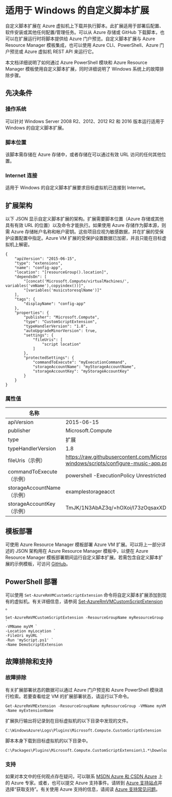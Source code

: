 <properties
    pageTitle="适用于 Windows 的 Azure 自定义脚本扩展 | Azure"
    description="使用自定义脚本扩展自动化 Windows VM 配置任务"
    services="virtual-machines-windows"
    documentationcenter=""
    author="neilpeterson"
    manager="timlt"
    editor=""
    tags="azure-resource-manager" />
<tags
    ms.assetid="f4181fee-7a9d-4a1c-b517-52956f5b7fa1"
    ms.service="virtual-machines-windows"
    ms.devlang="na"
    ms.topic="article"
    ms.tgt_pltfrm="vm-windows"
    ms.workload="infrastructure-services"
    ms.date="01/17/2017"
    wacn.date="02/24/2017"
    ms.author="nepeters" />  


# 适用于 Windows 的自定义脚本扩展

自定义脚本扩展在 Azure 虚拟机上下载并执行脚本。此扩展适用于部署后配置、软件安装或其他任何配置/管理任务。可以从 Azure 存储或 GitHub 下载脚本，也可以在扩展运行时将脚本提供给 Azure 门户预览。自定义脚本扩展与 Azure Resource Manager 模板集成，也可以使用 Azure CLI、PowerShell、Azure 门户预览或 Azure 虚拟机 REST API 来运行它。

本文档详细说明了如何通过 Azure PowerShell 模块和 Azure Resource Manager 模板使用自定义脚本扩展，同时详细说明了 Windows 系统上的故障排除步骤。

## 先决条件

### 操作系统

可以针对 Windows Server 2008 R2、2012、2012 R2 和 2016 版本运行适用于 Windows 的自定义脚本扩展。

### 脚本位置

该脚本需存储在 Azure 存储中，或者存储在可以通过有效 URL 访问的任何其他位置。

### Internet 连接

适用于 Windows 的自定义脚本扩展要求目标虚拟机已连接到 Internet。

## 扩展架构

以下 JSON 显示自定义脚本扩展的架构。扩展需要脚本位置（Azure 存储或其他具有有效 URL 的位置）以及命令才能执行。如果使用 Azure 存储作为脚本源，则需 Azure 存储帐户名称和帐户密钥。这些项目应视为敏感数据，并在扩展的受保护设置配置中指定。Azure VM 扩展的受保护设置数据已加密，并且只能在目标虚拟机上解密。

    {
        "apiVersion": "2015-06-15",
        "type": "extensions",
        "name": "config-app",
        "location": "[resourceGroup().location]",
        "dependsOn": [
            "[concat('Microsoft.Compute/virtualMachines/', variables('vmName'),copyindex())]",
            "[variables('musicstoresqlName')]"
        ],
        "tags": {
            "displayName": "config-app"
        },
        "properties": {
            "publisher": "Microsoft.Compute",
            "type": "CustomScriptExtension",
            "typeHandlerVersion": "1.8",
            "autoUpgradeMinorVersion": true,
            "settings": {
                "fileUris": [
                    "script location"
                ]
            },
            "protectedSettings": {
                "commandToExecute": "myExecutionCommand",
                "storageAccountName": "myStorageAccountName",
                "storageAccountKey": "myStorageAccountKey"
            }
        }
    }

### 属性值

| 名称 | 值/示例 |
| ---- | ---- |
| apiVersion | 2015-06-15 |
| publisher | Microsoft.Compute |
| type | 扩展 |
| typeHandlerVersion | 1\.8 |
| fileUris（示例） | https://raw.githubusercontent.com/Microsoft/dotnet-core-sample-templates/master/dotnet-core-music-windows/scripts/configure-music-app.ps1 |
| commandToExecute（示例） | powershell -ExecutionPolicy Unrestricted -File configure-music-app.ps1 |
| storageAccountName（示例） | examplestorageacct |
| storageAccountKey（示例） | TmJK/1N3AbAZ3q/+hOXoi/l73zOqsaxXDhqa9Y83/v5UpXQp2DQIBuv2Tifp60cE/OaHsJZmQZ7teQfczQj8hg== |

## 模板部署

可使用 Azure Resource Manager 模板部署 Azure VM 扩展。可以将上一部分详述的 JSON 架构用在 Azure Resource Manager 模板中，以便在 Azure Resource Manager 模板部署期间运行自定义脚本扩展。若需包含自定义脚本扩展的示例模板，可访问 [GitHub](https://github.com/Microsoft/dotnet-core-sample-templates/tree/master/dotnet-core-music-windows)。

## PowerShell 部署

可以使用 `Set-AzureRmVMCustomScriptExtension` 命令将自定义脚本扩展添加到现有的虚拟机。有关详细信息，请参阅 [Set-AzureRmVMCustomScriptExtension ](https://docs.microsoft.com/powershell/resourcemanager/azurerm.compute/v2.1.0/set-azurermvmcustomscriptextension)。

    Set-AzureRmVMCustomScriptExtension -ResourceGroupName myResourceGroup `
    -VMName myVM `
    -Location myLocation `
    -FileUri myURL `
    -Run 'myScript.ps1' `
    -Name DemoScriptExtension

## 故障排除和支持

### 故障排除

有关扩展部署状态的数据可以通过 Azure 门户预览和 Azure PowerShell 模块进行检索。若要查看给定 VM 的扩展部署状态，请运行以下命令。

    Get-AzureRmVMExtension -ResourceGroupName myResourceGroup -VMName myVM -Name myExtensionName

扩展执行输出将记录到在目标虚拟机的以下目录中发现的文件。

    C:\WindowsAzure\Logs\Plugins\Microsoft.Compute.CustomScriptExtension

脚本本身下载到目标虚拟机的以下目录中。

    C:\Packages\Plugins\Microsoft.Compute.CustomScriptExtension\1.*\Downloads

### 支持

如果对本文中的任何观点存在疑问，可以联系 [MSDN Azure 和 CSDN Azure](/support/forums/) 上的 Azure 专家。或者，也可以提交 Azure 支持事件。请转到 [Azure 支持站点](/support/contact/)并选择“获取支持”。有关使用 Azure 支持的信息，请阅读 [Azure 支持常见问题](/support/faq/)。

<!---HONumber=Mooncake_0220_2017-->
<!--Update_Description: adding details to the sample-->